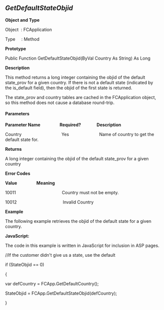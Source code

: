 _GetDefaultStateObjid_
----------------------

**Object and Type**

Object  : FCApplication

Type     : Method

**Prototype**

Public Function GetDefaultStateObjid(ByVal Country As String) As Long

**Description**

This method returns a long integer containing the objid of the default state_prov for a given country. If there is not a default state (indicated by the is_default field), then the objid of the first state is returned.

The state_prov and country tables are cached in the FCApplication object, so this method does not cause a database round-trip.

#### Parameters
**Parameter Name**                **Required?**             **Description**

Country                                 Yes                         Name of country to get the default state for.

**Returns**

A long integer containing the objid of the default state_prov for a given country

**Error Codes**

**Value**                **Meaning**

10011                                      Country must not be empty.

10012                                      Invalid Country

**Example**

The following example retrieves the objid of the default state for a given country.

**JavaScript:**

The code in this example is written in JavaScript for inclusion in ASP pages.

//If the customer didn't give us a state, use the default

if (StateObjid == 0)

{

var defCountry = FCApp.GetDefaultCountry();

StateObjid = FCApp.GetDefaultStateObjid(defCountry);

}